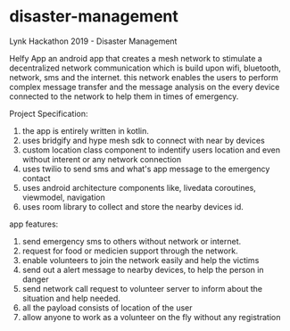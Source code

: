 # disaster-management
Lynk Hackathon 2019 - Disaster Management

Helfy App
an android app that creates a mesh network to stimulate a decentralized network communication which is build upon wifi, bluetooth, network, sms and the internet. this network enables the users to perform complex message transfer and the message analysis on the every device connected to the network to help them in times of emergency.

Project Specification:
1. the app is entirely written in kotlin.
2. uses bridgify and hype mesh sdk to connect with near by devices
3. custom location class component to indentify users location and even without interent or any network connection
4. uses twilio to send sms and what's app message to the emergency contact
5. uses android architecture components like, livedata coroutines, viewmodel, navigation
4. uses room library to collect and store the nearby devices id.

app features: 
1. send emergency sms to others without network or internet.
2. request for food or medicien support through the network.
3. enable volunteers to join the network easily and help the victims
4. send out a alert message to nearby devices, to help the person in danger
5. send network call request to volunteer server to inform about the situation and help needed.
6. all the payload consists of location of the user
7. allow anyone to work as a volunteer on the fly without any registration
